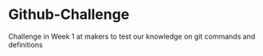 Github-Challenge
================
Challenge in Week 1 at makers to test our knowledge on git commands and definitions
